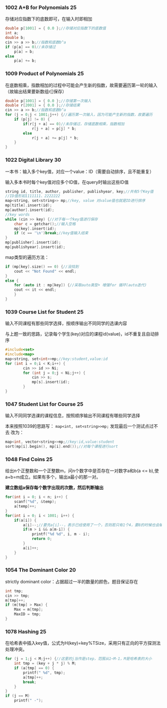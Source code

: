 ### 1002 A+B for Polynomials 25
存储对应指数下的底数即可，在输入时即相加
```C++
double p[1001] = { 0.0 };//存储对应指数下的底数值
int a;
double b;
cin >> a >> b;//指数和底数b^a
if (p[a] == 0)//未存储过
	p[a] = b;
else
	p[a] += b;
```
### 1009 Product of Polynomials 25
在底数相乘，指数相加的过程中可能会产生新的指数，故需要遍历第一轮的输入（故输出结果要新数组r[]保存）
```C++
double p[1001] = { 0.0 };//存储第一次输入
double r[2001] = { 0.0 };//存储结果
cin >> a >> b;//指数和底数b^a
for (j = 0;j < 1001;j++) {//遍历第一次输入，因为可能产生新的指数，故要遍历
	if (p[j] != 0) {
		if(r[j + a] == 0)//未存储过，存储底数相乘，指数相加
			r[j + a] = p[j] * b;
		else
			r[j + a] += p[j] * b;
	}
}
```

### 1022 Digital Library 30

一本书：输入多个key值，对应一个value：ID（需要自动排序，且不能重复）

输入多本书时每个key值对应多个ID值，在query时输出这些ID值
```C++
string id, title, author, publisher, publishyear, key;//共有5个Key值
//ID值形如1111111、2222222
map<string, set<string>> mp;//key, value 对value值也就是ID进行排序
mp[title].insert(id);
mp[author].insert(id);
//key words
while (cin >> key) {//对于每一个key值进行保存
	char c = getchar();//输入空格
	mp[key].insert(id);
	if (c == '\n')break;//key值输入结束
}
mp[publisher].insert(id);
mp[publishyear].insert(id);
```
map类型的遍历方法：
```C++
if (mp[key].size() == 0) {//没找到
	cout << "Not Found" << endl;
}
else {
	for (auto it : mp[key]) {//采取auto类型+ 增强for 循环(auto迭代)
	cout << it << endl;
	}
}
```

### 1039 Course List for Student 25
输入不同课程有那些同学选择，按顺序输出不同同学的选课内容

与上题一致的思路，记录每个学生(key)对应的课程id(value)，id不重复且自动排序
```C++
#include<set>
#include<map>
map<string, set<int>>mp;//key:student,value:id
for (int i = 0;i < K;i++) {
		cin >> id >> Ni;
		for (int j = 0;j < Ni;j++) {
			cin >> s;
			mp[s].insert(id);
		}
}
```

### 1047 Student List for Course 25
输入不同同学选课的课程信息，按照顺序输出不同课程有哪些同学选择

本来按照1039的思路写：
`map<int, set<string>>mp;`
发现最后一个测试点过不去
改为：
```C++
map<int, vector<string>>mp;//key:id,value:student
sort(mp[i].begin(), mp[i].end());//对每个课程进行sort
```

### 1048 Find Coins 25
给出n个正整数和一个正整数m，问n个数字中是否存在一对数字a和b(a <= b),使a+b=m成立。如果有多个，输出a最小的那一对。

**建立数组a保存每个数字出现的次数，然后判断输出**
```C++
for(int i = 0; i < n; i++) {    
	scanf("%d", &temp);    
	a[temp]++;
}
for(int i = 0; i < 1001; i++) {
    if(a[i]) {
        a[i]--;//要先a[i]--，表示已经使用了一个，否则若只有1个4，要8的时候也会输出
        if(m > i && a[m-i]) {
            printf("%d %d", i, m - i);
            return 0;
        }
        a[i]++;
    }
}
```

### 1054 The Dominant Color 20
strictly dominant color：占据超过一半的数量的颜色，题目保证存在
```C++
int tmp;
cin >> tmp;
m[tmp]++;
if (m[tmp] > Max) {
	Max = m[tmp];
	MaxID = tmp;
}
```

### 1078 Hashing 25
在哈希表中插入key值，公式为H(key)=key%TSize，采用只有正向的平方探测法处理冲突。
```C++
for (j = 1;j < M;j++) {//这里的j当作是step，范围从1~M-1，M是哈希表的大小
	int tmp = (key + j * j) % M;
	if (a[tmp] == 0) {
		printf(" %d", tmp);
		a[tmp]++;
		break;
	}
}
if (j == M)
	printf(" -");
```
